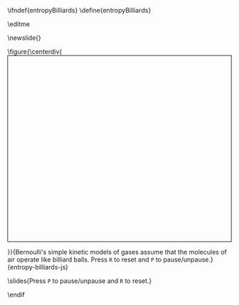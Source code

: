 \ifndef{entropyBilliards}
\define{entropyBilliards}

\editme

\newslide{}

\figure{\centerdiv{
<canvas id="billiardsCanvas" width="600" height="500" style="border:1px solid black;display: block; "></canvas>
<script src="\scriptsDir/ballworld/constructors.js"></script>
<script src="\scriptsDir/ballworld/script2.js"></script>
<script src="\scriptsDir/ballworld/ballworld.js"></script>
<script src="\scriptsDir/ballworld/multiball.js"></script>
}}{Bernoulli's simple kinetic models of gases assume that the molecules of air operate like billiard balls. Press `R` to reset and `P` to pause/unpause.}{entropy-billiards-js}

\slides{Press `P` to pause/unpause and `R` to reset.}
<!--include{_physics/includes/ballworld-commands.md}-->

\endif
